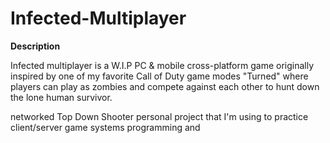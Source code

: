# Infected-Multiplayer

**Description**

Infected multiplayer is a W.I.P PC & mobile cross-platform game originally inspired by one of my favorite Call of Duty game modes "Turned" where players can play as zombies and compete against each other to hunt down the lone human survivor. 


networked Top Down Shooter personal project that I'm using to practice client/server game systems programming and 

